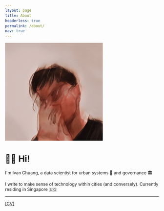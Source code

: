 ```yaml
---
layout: page
title: About
headerless: true
permalink: /about/
nav: true
---
```


![alt](https://github.com/vnck/vnck.github.io/blob/source/assets/headshot.PNG?raw=true&width=200)

# 👋🏼 Hi!

I'm Ivan Chuang, a data scientist for urban systems 🌇 and governance 🏛

I write to make sense of technology within cities (and conversely). Currently residing in Singapore 🇸🇬

---
[[CV]](https://vnck.xyz/assets/cv_IvanChuang_caa0801.pdf)